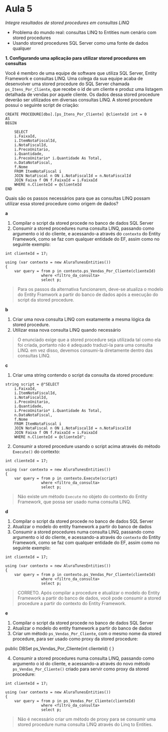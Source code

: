 ﻿# Aula 5 #

*Integre resultados de stored procedures em consultas LINQ*
* Problema do mundo real: consultas LINQ to Entities num cenário com stored procedures
* Usando stored procedures SQL Server como uma fonte de dados qualquer

**1. Configurando uma aplicação para utilizar stored procedures em consultas**
 
Você é membro de uma equipe de software que utiliza SQL Server, Entity Framework e consultas 
LINQ. Uma colega da sua equipe acaba de desenvolver uma stored procedure do SQL Server chamada 
`ps_Itens_Por_Cliente`, que recebe o id de um cliente e produz uma listagem detalhada de vendas por 
aquele cliente. Os dados dessa stored procedure deverão ser utilizados em diversas consultas 
LINQ. A stored procedure possui o seguinte script de criação:

```
CREATE PROCEDURE[dbo].[ps_Itens_Por_Cliente] @clienteId int = 0
AS
BEGIN

    SELECT
    i.FaixaId,
    i.ItemNotaFiscalId,
    i.NotaFiscalId,
    i.PrecoUnitario,
    i.Quantidade,
    i.PrecoUnitario* i.Quantidade As Total,
    n.DataNotaFiscal,
    f.Nome
    FROM ItemNotaFiscal i
    JOIN NotaFiscal n ON i.NotaFiscalId = n.NotaFiscalId
    JOIN Faixa f ON f.FaixaId = i.FaixaId
    WHERE n.ClienteId = @clienteId
END
```

Quais são os passos necessários para que as consultas LINQ possam utilizar essa stored procedure 
como origem de dados?

**a**

1. Compilar o script da stored procede no banco de dados SQL Server
2. Consumir a stored procedures numa consulta LINQ, passando como argumento o id do cliente,
e acessando-a através do `contexto` do Entity Framework, como se faz com qualquer entidade
do EF, assim como no seguinte exemplo:

```
int clienteId = 17;

using (var contexto = new AluraTunesEntities())
{
    var query = from p in contexto.ps_Vendas_Por_Cliente(clienteId)
                where <filtro_da_consulta>
                select p;
```

> Para os passos da alternativa funcionarem, deve-se atualiza o modelo do Entity Framwork a
> partir do banco de dados após a execução do script da stored procedure.

**b**

1. Criar uma nova consulta LINQ com exatamente a mesma lógica da stored procedure.
2. Utilizar essa nova consulta LINQ quando necessário

> O enunciado exige que a stored procedure seja utilizada tal como ela foi criada, portanto 
> não é adequado traduzi-la para uma consulta LINQ. em vez disso, devemos consumi-la diretamente
> dentro das consultas LINQ. 

**c**

1. Criar uma string contendo o script da consulta da stored procedure:

```
string script = @"SELECT
    i.FaixaId,
    i.ItemNotaFiscalId,
    i.NotaFiscalId,
    i.PrecoUnitario,
    i.Quantidade,
    i.PrecoUnitario* i.Quantidade As Total,
    n.DataNotaFiscal,
    f.Nome
    FROM ItemNotaFiscal i
    JOIN NotaFiscal n ON i.NotaFiscalId = n.NotaFiscalId
    JOIN Faixa f ON f.FaixaId = i.FaixaId
    WHERE n.ClienteId = @clienteId";
```

2. Consumir a stored procedure usando o script acima através do método `Execute()` do contexto:

```
int clienteId = 17;

using (var contexto = new AluraTunesEntities())
{
    var query = from p in contexto.Execute(script)
                where <filtro_da_consulta>
                select p;
```

> Não existe um método `Execute` no objeto do contexto do Entity Framework, que possa ser usado
> numa consulta LINQ.

**d**

1. Compilar o script da stored procede no banco de dados SQL Server
2. Atualizar o modelo do entity framework a partir do banco de dados
3. Consumir a stored procedures numa consulta LINQ, passando como argumento o id do cliente,
e acessando-a através do `contexto` do Entity Framework, como se faz com qualquer entidade
do EF, assim como no seguinte exemplo:

```
int clienteId = 17;

using (var contexto = new AluraTunesEntities())
{
    var query = from p in contexto.ps_Vendas_Por_Cliente(clienteId)
                where <filtro_da_consulta>
                select p;
```

> CORRETO. Após compilar a procedure e atualizar o modelo do Entity Framework a partir do 
> banco de dados, você pode consumir a stored procedure a partir do contexto do Entity Framework.

**e**

1. Compilar o script da stored procede no banco de dados SQL Server
2. Atualizar o modelo do entity framework a partir do banco de dados
3. Criar um método `ps_Vendas_Por_Cliente`, com o mesmo nome da stored procedure,
para ser usado como proxy da stored procedure:

public DBSet<Vendas> ps_Vendas_Por_Cliente(int clienteId)
{
}

4. Consumir a stored procedures numa consulta LINQ, passando como argumento o id do cliente,
e acessando-a através do novo método `ps_Vendas_Por_Cliente()` criado para servir como proxy da
stored procedure:

```
int clienteId = 17;

using (var contexto = new AluraTunesEntities())
{
    var query = from p in ps_Vendas_Por_Cliente(clienteId)
                where <filtro_da_consulta>
                select p;
```

> Não é necessário criar um método de proxy para se consumir uma stored procedure numa consulta
> LINQ através do Linq to Entities.



